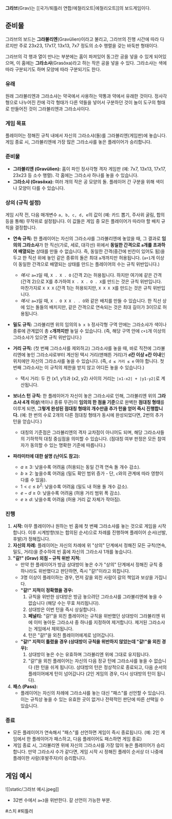 **그라브**(Grav)는 [[국가/퇴틀러 연합/에철리오트|에철리오트]]의 보드게임이다.

## 준비물

그라브의 보드는 **그라뷸리엔**(Gravülien)이라고 불리고, 그라브의 진행 시간에 따라 다르지만 주로 23x23, 17x17, 13x13, 7x7 정도의 소수 행렬을 갖는 바둑판 형태이다.

그라브의 각 행과 열이 만나는 부분에는 홈이 파져있어 동그란 공을 넣을 수 있게 되어있으며, 이 홈에는 **그라소샤**(Grasôxa)라고 하는 작은 공을 넣을 수 있다. 그라소샤는 색에 따라 구분되기도 하며 모양에 따라 구분되기도 한다.

### 유래

원래 그라뷸리엔과 그라소샤는 약국에서 사용하는 약통과 약에서 유래한 것이다. 정사각형으로 나누어진 칸에 각각 형태가 다른 약들을 넣어서 구분하던 것이 놀이 도구의 형태로 만들어진 것이 그라뷸리엔과 그라소샤이다.

### 게임 목표
플레이어는 정해진 규칙 내에서 자신의 그라소샤(돌)를 그라뷸리엔(게임판)에 놓습니다. 게임 종료 시, 그라뷸리엔에 가장 많은 그라소샤를 놓은 플레이어가 승리합니다.

### 준비물
* **그라뷸리엔 (Gravülien):** 홈이 파인 정사각형 격자 게임판 (예: 7x7, 13x13, 17x17, 23x23 등 소수 행렬). 각 홈에는 그라소샤 하나를 놓을 수 있습니다.
* **그라소샤 (Grasôxa):** 여러 개의 작은 공 모양의 돌. 플레이어 간 구분을 위해 색이나 모양이 다를 수 있습니다.

### 상의 (규칙 설정)
게임 시작 전, 다음 매개변수 `a, b, c, d, e`의 값이 (예: 카드 뽑기, 주사위 굴림, 합의 등을 통해) 무작위로 설정됩니다. 이 값들은 게임 중 모든 플레이어가 따라야 할 배치 규칙을 결정합니다.

* **연속 규칙:** 한 플레이어는 자신의 그라소샤를 그라뷸리엔에 놓았을 때, 그 결과로 **임의의 그라소샤**가 한 직선(가로, 세로, 대각선) 위에서 **동일한 간격으로 `a`개를 초과하여 배열되는** 상태를 만들 수 없습니다. 즉, 동일한 간격(중간에 빈칸이 있어도 됨)을 두고 한 직선 위에 놓인 같은 종류의 돌은 최대 `a`개까지만 허용됩니다. (`a+1`개 이상이 동일한 간격으로 배열되는 상태를 만드는 플레이어의 수는 규칙 위반입니다.)
    * *예시:* `a=3`일 때, `X . X . O` (간격 2)는 허용됩니다. 하지만 여기에 같은 간격(간격 2)으로 X를 추가하여 `X . X . O . X`를 만드는 것은 규칙 위반입니다. 마찬가지로 `X X X` (간격 1)는 허용되지만, `X X X X`를 만드는 것은 규칙 위반입니다.
    * *예시:* `a=3`일 때, `X . O X X . . O`와 같은 배치를 만들 수 있습니다. 한 직선 상에 있는 돌들의 배치지만, 같은 간격으로 연속되는 것은 최대 길이가 3이므로 허용됩니다.
* **밀도 규칙:** 그라뷸리엔 위의 임의의 `b x b` 정사각형 구역 안에는 그라소샤가 색이나 종류에 관계없이 총 **`c`개까지만** 놓일 수 있습니다. (즉, 해당 구역 안에 `c+1`개 이상의 그라소샤가 있으면 규칙 위반입니다.)
* **거리 규칙:** (첫 번째 그라소샤를 제외하고) 그라소샤를 놓을 때, 바로 직전에 그라뷸리엔에 놓인 그라소샤로부터 계산된 택시 거리(맨해튼 거리)가 **`d`칸 이상 `e`칸 이내**인 위치에만 자신의 그라소샤를 놓을 수 있습니다. (즉, `d ≤ 거리 ≤ e` 여야 합니다. 첫 번째 그라소샤는 이 규칙의 제한을 받지 않고 어디든 놓을 수 있습니다.)
    * 택시 거리: 두 칸 (x1, y1)과 (x2, y2) 사이의 거리는 `|x1-x2| + |y1-y2|`로 계산됩니다.

* **보너스 턴 규칙:** 한 플레이어가 자신이 놓은 그라소샤로 인해, 그라뷸리엔 위의 **그라소샤 4개 이상**(색이나 종류 무관)이 **임의의 한 점을 기준**으로 완벽한 **점대칭 형태**를 이루게 되면, **그렇게 완성된 점대칭 형태의 개수만큼 추가 턴을 얻어 즉시 진행합니다.** (예: 한 번의 수로 2개의 다른 점대칭 형태가 동시에 완성되었다면, 2번의 추가 턴을 얻습니다.)
    * 대칭의 기준점은 그라뷸리엔의 격자 교차점이 아니어도 되며, 해당 그라소샤들의 기하학적 대칭 중심점을 의미할 수 있습니다. (점대칭 여부 판정은 모든 참여자가 동의할 수 있는 명확한 기준에 따릅니다.)

* **파라미터에 대한 설명 (난이도 참고):**
    * $a \geq 3$: 낮을수록 어려움 (허용되는 동일 간격 연속 돌 개수 감소).
    * $b\geq 2$: 높을수록 어려움 (밀도 확인 범위 증가 - 단, `c`와의 관계에 따라 영향이 다를 수 있음).
    * $1 < c \leq b^2$: 낮을수록 어려움 (밀도 내 허용 돌 개수 감소).
    * $e - d \geq 0$: 낮을수록 어려움 (허용 거리 범위 폭 감소).
    * $e \geq d$: 낮을수록 어려움 (허용 거리 값 자체가 작아짐).

### 진행

1.  **시작:** 아무 플레이어나 원하는 빈 홈에 첫 번째 그라소샤를 놓는 것으로 게임을 시작합니다. 이후 시계방향(또는 합의된 순서)으로 차례를 진행하며 플레이어 순서(선발, 후발)가 정해집니다.
2.  **자신의 차례:** 플레이어는 자신의 차례에 위 "상의" 단계에서 정해진 모든 규칙(연속, 밀도, 거리)을 준수하여 빈 홈에 자신의 그라소샤 1개를 놓습니다.
3.  **"갈!" (Grav) 외침 – 규칙 위반 지적:**
    * 만약 한 플레이어가 방금 상대방이 놓은 수가 "상의" 단계에서 정해진 규칙 중 하나라도 위반했다고 판단하면, 즉시 "갈!"이라고 외칩니다.
    * 3명 이상이 플레이하는 경우, 먼저 갈을 외친 사람이 갈의 책임과 보상을 가집니다.
    * **"갈!" 지적이 정확했을 경우:**
        1.  규칙을 위반한 상대방은 방금 놓으려던 그라소샤를 그라뷸리엔에 놓을 수 없습니다 (해당 수는 무효 처리됩니다).
        2.  상대방은 이번 턴을 즉시 상실합니다.
        3.  **페널티:** "갈!"을 외친 플레이어는 규칙을 위반했던 상대방이 그라뷸리엔 위에 이미 놓아둔 그라소샤 중 하나를 지정하여 제거합니다. 제거된 그라소샤는 게임에서 제외됩니다.
        4.  턴은 "갈!"을 외친 플레이어에게로 넘어갑니다.
    * **"갈!" 지적이 틀렸을 경우 (상대방이 규칙을 위반하지 않았는데 "갈!"을 외친 경우):**
        1.  상대방이 놓은 수는 유효하며 그라뷸리엔 위에 그대로 유지됩니다.
        2.  "갈!"을 외친 플레이어는 자신의 다음 정규 턴에 그라소샤를 놓을 수 없습니다 (한 턴을 쉬게 됩니다). 상대방의 턴은 정상적으로 종료되고, 다음 순서의 플레이어에게 턴이 넘어갑니다 (2인 게임의 경우, 다시 상대방의 턴이 됩니다).
4.  **패스 (Pass):**
    * 플레이어는 자신의 차례에 그라소샤를 놓는 대신 "패스"를 선언할 수 있습니다. 이는 규칙상 놓을 수 있는 유효한 곳이 없거나 전략적인 판단에 따른 선택일 수 있습니다.

### 종료
* 모든 플레이어가 연속해서 "패스"를 선언하면 게임이 즉시 종료됩니다. (예: 2인 게임에서 한 플레이어가 패스하고, 다음 플레이어도 패스하면 게임 종료)
* 게임 종료 시, 그라뷸리엔 위에 자신의 그라소샤를 가장 많이 놓은 플레이어가 승리합니다. 만약 그라소샤 수가 같다면, 게임 시작 시 정해진 플레이 순서상 더 나중에 플레이한 사람(후발주자)이 승리합니다.


## 게임 예시

![[static/그라브 예시.jpeg]]

- 32번 수에서 `a=3`을 위반한다. 갈 선언이 가능한 부분.

#스치 #퇴틀러 